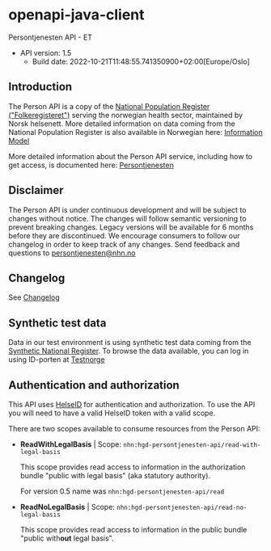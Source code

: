 # openapi-java-client

Persontjenesten API - ET
- API version: 1.5
  - Build date: 2022-10-21T11:48:55.741350900+02:00[Europe/Oslo]

## Introduction

The Person API is a copy of
the [National Population Register (\"Folkeregisteret\")](https://www.skatteetaten.no/en/person/national-registry/about/)
serving the norwegian health sector, maintained by Norsk helsenett. More detailed information on data coming from the National Population Register
is also available in Norwegian here: [Information Model](https://skatteetaten.github.io/folkeregisteret-api-dokumentasjon/informasjonsmodell/)

More detailed information about the Person API service, including how to get access, is documented
here: [Persontjenesten](https://www.nhn.no/samhandlingsplattform/grunndata/persontjenesten)

## Disclaimer

The Person API is under continuous development and will be subject to changes without notice.
The changes will follow semantic versioning to prevent breaking changes.
Legacy versions will be available for 6 months before they are discontinued.
We encourage consumers to follow our changelog in order to keep track of any changes.
Send feedback and questions to [persontjenesten@nhn.no](mailto:persontjenesten@nhn.no)

## Changelog

See [Changelog](../static/changelog/index.html)

## Synthetic test data

Data in our test environment is using synthetic test data coming from
the [Synthetic National Register](https://skatteetaten.github.io/testnorge-tenor-dokumentasjon/kilder#syntetisk-folkeregister).
To browse the data available, you can log in using ID-porten
at [Testnorge](https://testdata.skatteetaten.no/web/testnorge/)

## Authentication and authorization

This API uses [HelseID](https://www.nhn.no/samhandlingsplattform/helseid) for authentication and authorization.
To use the API you will need to have a valid HelseID token with a valid scope.

There are two scopes available to consume resources from the Person API:
- **ReadWithLegalBasis** | Scope: `nhn:hgd-persontjenesten-api/read-with-legal-basis`

  This scope provides read access to information in the authorization bundle \"public with legal basis\" (aka statutory authority).

  For version 0.5 name was `nhn:hgd-persontjenesten-api/read`

- **ReadNoLegalBasis** | Scope: `nhn:hgd-persontjenesten-api/read-no-legal-basis`

  This scope provides read access to information in the public bundle \"public with**out** legal basis\".
